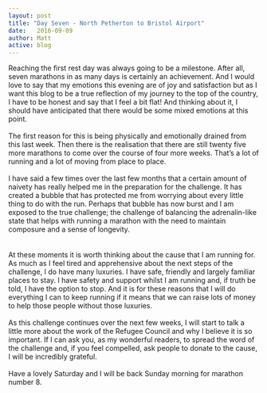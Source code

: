 ```yaml
---
layout: post
title: "Day Seven - North Petherton to Bristol Airport"
date:   2016-09-09
author: Matt
active: blog
---
```

Reaching the first rest day was always going to be a milestone. After all, seven marathons in as many days is certainly an achievement. And I would love to say that my emotions this evening are of joy and satisfaction but as I want this blog to be a true reflection of my journey to the top of the country, I have to be honest and say that I feel a bit flat! And thinking about it, I should have anticipated that there would be some mixed emotions at this point. 
<br><br>
The first reason for this is being physically and emotionally drained from this last week. Then there is the realisation that there are still twenty five more marathons to come over the course of four more weeks. That’s a lot of running and a lot of moving from place to place.
<br><br>
I have said a few times over the last few months that a certain amount of naivety has really helped me in the preparation for the challenge. It has created a bubble that has protected me from worrying about every little thing to do with the run. Perhaps that bubble has now burst and I am exposed to the true challenge; the challenge of balancing the adrenalin-like state that helps with running a marathon with the need to maintain composure and a sense of longevity.  
<br><br>
At these moments it is worth thinking about the cause that I am running for. As much as I feel tired and apprehensive about the next steps of the challenge, I do have many luxuries. I have safe, friendly and largely familiar places to stay. I have safety and support whilst I am running and, if truth be told, I have the option to stop. And it is for these reasons that I will do everything I can to keep running if it means that we can raise lots of money to help those people without those luxuries. 
<br><br>
As this challenge continues over the next few weeks, I will start to talk a little more about the work of the Refugee Council and why I believe it is so important. If I can ask you, as my wonderful readers, to spread the word of the challenge and, if you feel compelled, ask people to donate to the cause, I will be incredibly grateful. 
<br><br>
Have a lovely Saturday and I will be back Sunday morning for marathon number 8. 

